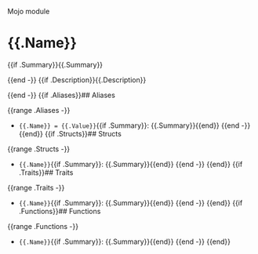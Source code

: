 Mojo module

# {{.Name}}

{{if .Summary}}{{.Summary}}

{{end -}}
{{if .Description}}{{.Description}}

{{end -}}
{{if .Aliases}}## Aliases

{{range .Aliases -}}
 - `{{.Name}} = {{.Value}}`{{if .Summary}}: {{.Summary}}{{end}}
{{end -}}
{{end}}
{{if .Structs}}## Structs

{{range .Structs -}}
 - `{{.Name}}`{{if .Summary}}: {{.Summary}}{{end}}
{{end -}}
{{end}}
{{if .Traits}}## Traits

{{range .Traits -}}
 - `{{.Name}}`{{if .Summary}}: {{.Summary}}{{end}}
{{end -}}
{{end}}
{{if .Functions}}## Functions

{{range .Functions -}}
 - `{{.Name}}`{{if .Summary}}: {{.Summary}}{{end}}
{{end -}}
{{end}}
